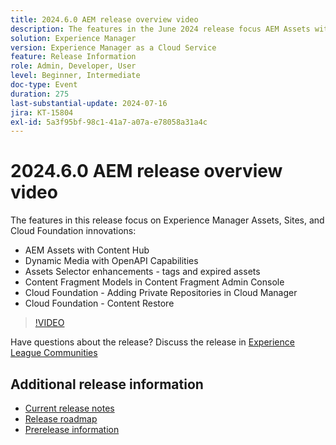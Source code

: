 ```yaml
---
title: 2024.6.0 AEM release overview video
description: The features in the June 2024 release focus AEM Assets with Content Hub, Dynamic Media with OpenAPI Capabilities, Assets Selector enhancements - tags and expired assets, Content Fragment Models in Content Fragment Admin Console, Cloud Foundation - Adding Private Repositories in Cloud Manager, and Cloud Foundation - Content Restore.
solution: Experience Manager
version: Experience Manager as a Cloud Service
feature: Release Information
role: Admin, Developer, User
level: Beginner, Intermediate
doc-type: Event
duration: 275
last-substantial-update: 2024-07-16
jira: KT-15804
exl-id: 5a3f95bf-98c1-41a7-a07a-e78058a31a4c
---
```

# 2024.6.0 AEM release overview video

The features in this release focus on Experience Manager Assets, Sites, and Cloud Foundation innovations:
 
* AEM Assets with Content Hub
* Dynamic Media with OpenAPI Capabilities
* Assets Selector enhancements - tags and expired assets
* Content Fragment Models in Content Fragment Admin Console
* Cloud Foundation - Adding Private Repositories in Cloud Manager
* Cloud Foundation - Content Restore

>[!VIDEO](https://video.tv.adobe.com/v/3430779/?learn=on)


Have questions about the release?  Discuss the release in [Experience League Communities](https://adobe.ly/47dj9Wj)

## Additional release information

* [Current release notes](https://experienceleague.adobe.com/docs/experience-manager-cloud-service/content/release-notes/home.html)
* [Release roadmap](https://experienceleague.adobe.com/docs/experience-manager-release-information/aem-release-updates/update-releases-roadmap.html)
* [Prerelease information](https://experienceleague.adobe.com/docs/experience-manager-cloud-service/content/release-notes/prerelease.html)
